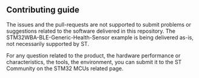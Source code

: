 ## Contributing guide

The issues and the pull-requests are not supported to submit problems or suggestions related to the software delivered in this repository. The STM32WBA-BLE-Generic-Health-Sensor example is being delivered as-is, not necessarily supported by ST.

For any question related to the product, the hardware performance or characteristics, the tools, the environment, you can submit it to the ST Community on the STM32 MCUs related page.
